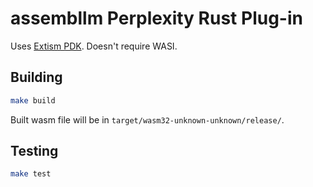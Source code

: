# assembllm Perplexity Rust Plug-in

Uses [Extism PDK](https://github.com/extism/rust-pdk).  Doesn't require WASI.

## Building

```bash
make build
```

Built wasm file will be in `target/wasm32-unknown-unknown/release/`.

## Testing

```bash
make test
```
